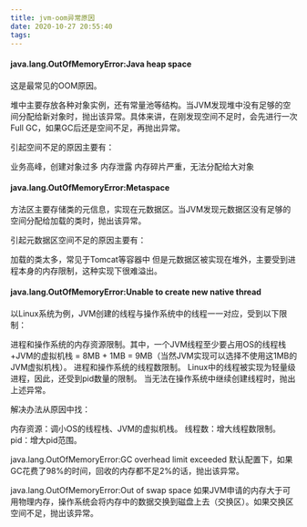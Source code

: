 ```yaml
---
title: jvm-oom异常原因
date: 2020-10-27 20:55:40
tags:
---
```


#### java.lang.OutOfMemoryError:Java heap space

这是最常见的OOM原因。

堆中主要存放各种对象实例，还有常量池等结构。当JVM发现堆中没有足够的空间分配给新对象时，抛出该异常。具体来讲，在刚发现空间不足时，会先进行一次Full GC，如果GC后还是空间不足，再抛出异常。

引起空间不足的原因主要有：

业务高峰，创建对象过多
内存泄露
内存碎片严重，无法分配给大对象
#### java.lang.OutOfMemoryError:Metaspace
方法区主要存储类的元信息，实现在元数据区。当JVM发现元数据区没有足够的空间分配给加载的类时，抛出该异常。

引起元数据区空间不足的原因主要有：

加载的类太多，常见于Tomcat等容器中
但是元数据区被实现在堆外，主要受到进程本身的内存限制，这种实现下很难溢出。
#### java.lang.OutOfMemoryError:Unable to create new native thread
以Linux系统为例，JVM创建的线程与操作系统中的线程一一对应，受到以下限制：

进程和操作系统的内存资源限制。其中，一个JVM线程至少要占用OS的线程栈+JVM的虚拟机栈 = 8MB + 1MB = 9MB（当然JVM实现可以选择不使用这1MB的JVM虚拟机栈）。
进程和操作系统的线程数限制。
Linux中的线程被实现为轻量级进程，因此，还受到pid数量的限制。
当无法在操作系统中继续创建线程时，抛出上述异常。

解决办法从原因中找：

内存资源：调小OS的线程栈、JVM的虚拟机栈。
线程数：增大线程数限制。
pid：增大pid范围。

java.lang.OutOfMemoryError:GC overhead limit exceeded
默认配置下，如果GC花费了98%的时间，回收的内存都不足2%的话，抛出该异常。

java.lang.OutOfMemoryError:Out of swap space
如果JVM申请的内存大于可用物理内存，操作系统会将内存中的数据交换到磁盘上去（交换区）。如果交换区空间不足，抛出该异常。